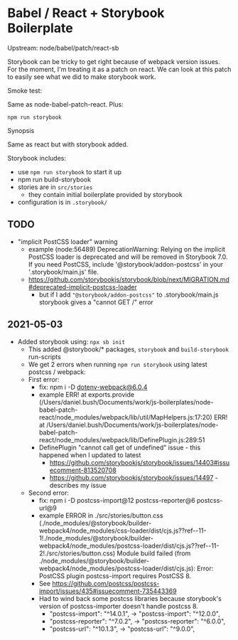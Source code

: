 # Babel / React + Storybook Boilerplate

Upstream: node/babel/patch/react-sb

Storybook can be tricky to get right because of webpack version issues.
For the moment, I'm treating it as a patch on react.
We can look at this patch to easily see what we did to make storybook work.

Smoke test:

Same as node-babel-patch-react.
Plus:

    npm run storybook

Synopsis

Same as react but with storybook added.

Storybook includes:

- use `npm run storybook` to start it up
- npm run build-storybook
- stories are in `src/stories`
  - they contain initial boilerplate provided by storybook
- configuration is in `.storybook/`

## TODO

- "implicit PostCSS loader" warning
  - example
    (node:56489) DeprecationWarning: Relying on the implicit PostCSS loader is deprecated and will be removed in Storybook 7.0.
    If you need PostCSS, include '@storybook/addon-postcss' in your '.storybook/main.js' file.
  - <https://github.com/storybookjs/storybook/blob/next/MIGRATION.md#deprecated-implicit-postcss-loader>
    - but if I add `"@storybook/addon-postcss"` to .storybook/main.js storybook gives a "cannot GET /" error

## 2021-05-03

- Added storybook using: `npx sb init`
  - This added @storybook/* packages, `storybook` and `build-storybook` run-scripts
  - We get 2 errors when running `npm run storybook` using latest postcss / webpack:
  - First error:
    - fix: npm i -D dotenv-webpack@6.0.4
    - example
      ERR!     at exports.provide (/Users/daniel.bush/Documents/work/js-boilerplates/node-babel-patch-react/node_modules/webpack/lib/util/MapHelpers.js:17:20)
      ERR!     at /Users/daniel.bush/Documents/work/js-boilerplates/node-babel-patch-react/node_modules/webpack/lib/DefinePlugin.js:289:51
    - DefinePlugin "cannot call get of undefined" issue - this happened when I updated to latest
      - <https://github.com/storybookjs/storybook/issues/14403#issuecomment-813520708>
      - <https://github.com/storybookjs/storybook/issues/14497> - describes my issue
  - Second error:
    - fix: npm i -D postcss-import@12 postcss-reporter@6 postcss-url@9
    - example
      ERROR in ./src/stories/button.css (./node_modules/@storybook/builder-webpack4/node_modules/css-loader/dist/cjs.js??ref--11-1!./node_modules/@storybook/builder-webpack4/node_modules/postcss-loader/dist/cjs.js??ref--11-2!./src/stories/button.css)
      Module build failed (from ./node_modules/@storybook/builder-webpack4/node_modules/postcss-loader/dist/cjs.js):
      Error: PostCSS plugin postcss-import requires PostCSS 8.
    - See <https://github.com/postcss/postcss-import/issues/435#issuecomment-735443369>
    - Had to wind back some postcss libraries because storybook's version of postcss-importer doesn't handle postcss 8.
      - "postcss-import": "^14.0.1",  ->    "postcss-import": "^12.0.0",
      - "postcss-reporter": "^7.0.2", ->    "postcss-reporter": "^6.0.0",
      - "postcss-url": "^10.1.3",     ->    "postcss-url": "^9.0.0",
